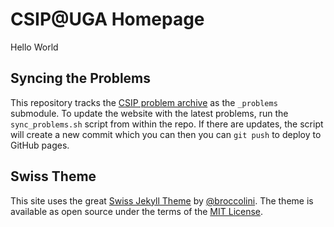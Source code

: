 # CSIP@UGA Homepage

Hello World


## Syncing the Problems

This repository tracks the [CSIP problem archive][csip-uga/archive] as the `_problems` submodule. To update the website with the latest problems, run the `sync_problems.sh` script from within the repo. If there are updates, the script will create a new commit which you can then you can `git push` to deploy to GitHub pages.

[csip-uga/archive]: https://github.com/csip-uga/archive


## Swiss Theme

This site uses the great [Swiss Jekyll Theme][broccolini/swiss] by [@broccolini][broccolini]. The theme is available as open source under the terms of the [MIT License](http://opensource.org/licenses/MIT).

[broccolini]: https://github.com/broccolini
[broccolini/swiss]: https://github.com/broccolini/swiss
